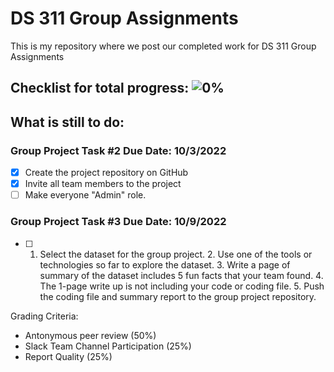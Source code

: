 # DS 311  Group Assignments
This is my repository where we post our completed work for DS 311 Group Assignments

## Checklist for total progress: ![0%](https://progress-bar.dev/0)
## What is still to do:
### Group Project Task #2 Due Date: 10/3/2022
- [x] Create the project repository on GitHub
- [x] Invite all team members to the project
- [ ] Make everyone "Admin" role.
### Group Project Task #3 Due Date: 10/9/2022
- [ ] 1. Select the dataset for the group project. 
      2. Use one of the tools or technologies so far to explore the dataset.
      3. Write a page of summary of the dataset includes 5 fun facts that your team found.
      4. The 1-page write up is not including your code or coding file. 
      5. Push the coding file and summary report to the group project repository.
      
Grading Criteria:
- Antonymous peer review (50%)
- Slack Team Channel Participation (25%)
- Report Quality (25%)
